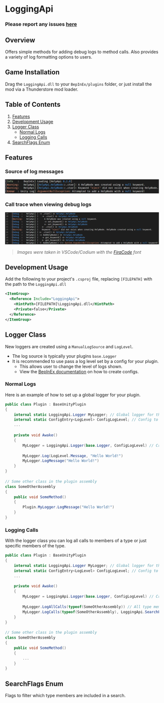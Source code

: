 # LoggingApi
### Please report any issues [here]()

## Overview
Offers simple methods for adding debug logs to method calls. Also provides a variety of log formatting options to users.

## Game Installation
Drag the `LoggingApi.dll` to your `BepInEx/plugins` folder, or just install the mod via a Thunderstore mod loader.

## Table of Contents
1. [Features](#features)
2. [Development Usage](#development-usage)
3. [Logger Class](#logger-class)
   - [Normal Logs](#normal-logs)
   - [Logging Calls](#logging-calls)
4. [SearchFlags Enum](#searchflags-enum)

## Features
### Source of log messages
![Call Trace](./images/log-sources.png)
### Call trace when viewing debug logs
![Call Trace](./images/call-trace.png)
> *Images were taken in VSCode/Codium with the [FiraCode](https://github.com/tonsky/FiraCode) font*

## Development Usage
Add the following to your project's `.csproj` file, replacing `[FILEPATH]` with the path to the `LoggingApi.dll`
```xml
<ItemGroup>
  <Reference Include="LoggingApi">
    <HintPath>[FILEPATH]\LoggingApi.dll</HintPath>
    <Private>false</Private>
  </Reference>
</ItemGroup>
```

## Logger Class
New loggers are created using a `ManualLogSource` and `LogLevel`.
 - The log source is typically your plugins `base.Logger`
 - It is recommended to use pass a log level set by a config for your plugin.
   - This allows user to change the level of logs shown.
   - View the [BepInEx documentation](https://docs.bepinex.dev/articles/dev_guide/plugin_tutorial/4_configuration.html) on how to create configs.

### Normal Logs
Here is an example of how to set up a global logger for your plugin. 
```C#
public class Plugin : BaseUnityPlugin
{
    internal static LoggingApi.Logger MyLogger; // Global logger for the plugin
    internal static ConfigEntry<LogLevel> ConfigLogLevel; // Config to control which logs are shown
    ...

    private void Awake()
    {
        MyLogger = LoggingApi.Logger(base.Logger, ConfigLogLevel) // Create a new logger

        MyLogger.Log(LogLevel.Message, "Hello World!")
        MyLogger.LogMessage("Hello World!")
    }
}

// Some other class in the plugin assembly
class SomeOtherAssembly
{
    public void SomeMethod()
    {
        Plugin.MyLogger.LogMessage("Hello World!")
    }
}
```

### Logging Calls
With the logger class you can log all calls to members of a type or just specific members of the type.
```C#
public class Plugin : BaseUnityPlugin
{
    internal static LoggingApi.Logger MyLogger; // Global logger for the plugin
    internal static ConfigEntry<LogLevel> ConfigLogLevel; // Config to control which logs are shown
    ...

    private void Awake()
    {
        MyLogger = LoggingApi.Logger(base.Logger, ConfigLogLevel) // Create a new logger

        MyLogger.LogAllCalls(typeof(SomeOtherAssembly)) // All type members
        MyLogger.LogCalls(typeof(SomeOtherAssembly), LoggingApi.SearchFlags.Public) // Only public type members
    }
}

// Some other class in the plugin assembly
class SomeOtherAssembly
{
    public void SomeMethod()
    {
        ...
    }
}
```

## SearchFlags Enum
Flags to filter which type members are included in a search.
